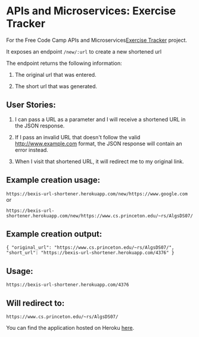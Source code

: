 # APIs and Microservices: Exercise Tracker

For the Free Code Camp APIs and Microservices[Exercise Tracker](https://learn.freecodecamp.org/apis-and-microservices/apis-and-microservices-projects/exercise-tracker) project.

It exposes an endpoint  ```/new/:url``` to create a new shortened url


The endpoint returns the following information:

   1. The original url that was entered.
   
   2. The short url that was generated.
   

## User Stories:
   1. I can pass a URL as a parameter and I will receive a shortened URL in the
   JSON response.

   2. If I pass an invalid URL that doesn't follow the valid
   http://www.example.com format, the JSON response will contain an error instead.

   3. When I visit that shortened URL, it will redirect me to my original link.

## Example creation usage:

```https://bexis-url-shortener.herokuapp.com/new/https://www.google.com ```
or 

```https://bexis-url-shortener.herokuapp.com/new/https://www.cs.princeton.edu/~rs/AlgsDS07/  ```
    
## Example creation output:
 
```{ "original_url": "https://www.cs.princeton.edu/~rs/AlgsDS07/", "short_url": "https://bexis-url-shortener.herokuapp.com/4376" } ```
    
## Usage:

```https://bexis-url-shortener.herokuapp.com/4376 ```

## Will redirect to:

```https://www.cs.princeton.edu/~rs/AlgsDS07/ ```

    
    

You can find the application hosted on Heroku [here](https://bexis-url-shortener.herokuapp.com/).